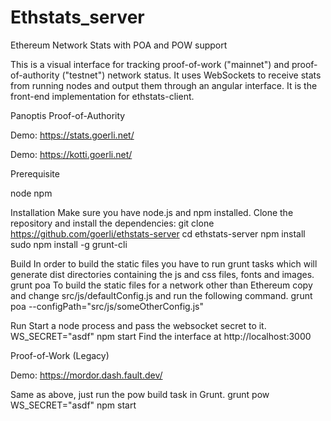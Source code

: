 # Ethstats_server
Ethereum Network Stats with POA and POW support
 
This is a visual interface for tracking proof-of-work ("mainnet") and proof-of-authority ("testnet") network status. It uses WebSockets to receive stats from running nodes and output them through an angular interface. It is the front-end implementation for ethstats-client.

Panoptis Proof-of-Authority


Demo: https://stats.goerli.net/

Demo: https://kotti.goerli.net/



Prerequisite

node
npm


Installation
Make sure you have node.js and npm installed.
Clone the repository and install the dependencies:
git clone https://github.com/goerli/ethstats-server
cd ethstats-server
npm install
sudo npm install -g grunt-cli

Build
In order to build the static files you have to run grunt tasks which will generate dist directories containing the js and css files, fonts and images.
grunt poa
To build the static files for a network other than Ethereum copy and change src/js/defaultConfig.js and run the following command.
grunt poa --configPath="src/js/someOtherConfig.js"

Run
Start a node process and pass the websocket secret to it.
WS_SECRET="asdf" npm start
Find the interface at http://localhost:3000

Proof-of-Work (Legacy)


Demo: https://mordor.dash.fault.dev/


Same as above, just run the pow build task in Grunt.
grunt pow
WS_SECRET="asdf" npm start
